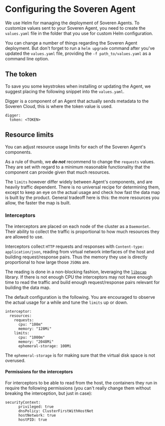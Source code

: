 # Configuring the Soveren Agent

We use Helm for managing the deployment of Soveren Agents. To customize values sent to your Soveren Agent, you need to create the `values.yaml` file in the folder that you use for custom Helm configuration.

You can change a number of things regarding the Soveren Agent deployment. But don't forget to run a `helm upgrade` command after you've updated the `values.yaml` file, providing the `-f path_to/values.yaml` as a command line option.

## The token

To save you some keystrokes when installing or updating the Agent, we suggest placing the following snippet into the `values.yaml`.

Digger is a component of an Agent that actually sends metadata to the Soveren Cloud, this is where the token value is used.

```shell
digger:
  token: <TOKEN>
```

## Resource limits

You can adjust resource usage limits for each of the Soveren Agent's components.

As a rule of thumb, we **_do not_** recommend to change the `requests` values. They are set with regard to a minimum reasonable functionality that the component can provide given that much resources.

The `limits` however differ widely between Agent's components, and are heavily traffic dependent. There is no universal recipe for determining them, except to keep an eye on the actual usage and check how fast the data map is built by the product. General tradeoff here is this: the more resources you allow, the faster the map is built.

### Interceptors

The interceptors are placed on each node of the cluster as a `DaemonSet`. Their ability to collect the traffic is proportional to how much resources they are allowed to use.

Interceptors collect `HTTP` requests and responses with `Content-type: application/json`, reading from virtual network interfaces of the host and building request/response pairs. Thus the memory they use is directly proportional to how large those `JSON`s are.

The reading is done in a non-blocking fashion, leveraging the [`libpcap`](https://www.tcpdump.org/) library.  If there is not enough CPU the interceptors may not have enough time to read the traffic and build enough request/response pairs relevant for building the data map.

The default configuration is the following. You are encouraged to observe the actual usage for a while and tune the `limits` up or down.

```shell
interceptor:
  resources:
    requests:
      cpu: "100m"
      memory: "128Mi"
    limits:
      cpu: "1000m"
      memory: "2048Mi"
      ephemeral-storage: 100Mi
```

The `ephemeral-storage` is for making sure that the virtual disk space is not overused.

#### Permissions for the interceptors

For interceptors to be able to read from the host, the containers they run in require the following permissions (you can't really change them without breaking the interception, but just in case):

```shell
securityContext:
      privileged: true
      dnsPolicy: ClusterFirstWithHostNet
      hostNetwork: true
      hostPID: true
```
